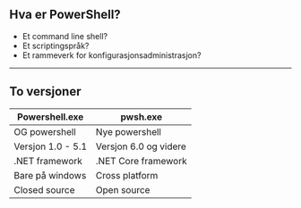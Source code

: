 ## Hva er PowerShell? <!-- .element:  data-id="title" -->

- Et command line shell? <!-- .element: class="fragment fade-in" -->
- Et scriptingspråk? <!-- .element: class="fragment fade-in" -->
- Et rammeverk for konfigurasjonsadministrasjon? <!-- .element: class="fragment fade-in" -->

---

## To versjoner
|Powershell.exe	    |pwsh.exe		    |
|-------------------|-----------------------|
|OG powershell	    |Nye powershell	    |
|Versjon 1.0 - 5.1  |Versjon 6.0 og videre  |
|.NET framework	    |.NET Core framework    |
|Bare på windows    |Cross platform	    |
|Closed source	    |Open source	    |

